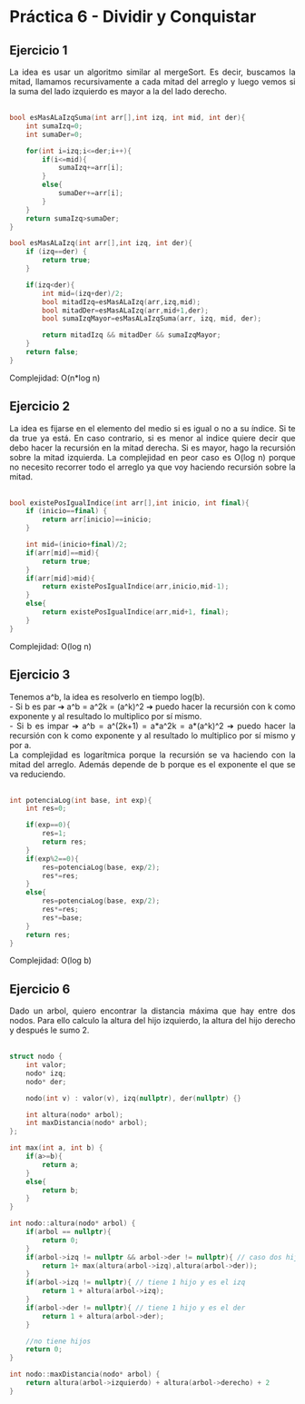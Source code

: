 # Práctica 6 - Dividir y Conquistar

## Ejercicio 1

<div style="text-align: justify">
La idea es usar un algoritmo similar al mergeSort. Es decir, buscamos la mitad, llamamos recursivamente a cada mitad del arreglo y luego vemos si la suma del lado izquierdo es mayor a la del lado derecho.
</div>
<br>


```cpp
bool esMasALaIzqSuma(int arr[],int izq, int mid, int der){
    int sumaIzq=0;
    int sumaDer=0;

    for(int i=izq;i<=der;i++){
        if(i<=mid){
            sumaIzq+=arr[i];
        }
        else{
            sumaDer+=arr[i];
        }
    }
    return sumaIzq>sumaDer;
}

bool esMasALaIzq(int arr[],int izq, int der){
    if (izq==der) {
        return true;
    }

    if(izq<der){
        int mid=(izq+der)/2;
        bool mitadIzq=esMasALaIzq(arr,izq,mid);
        bool mitadDer=esMasALaIzq(arr,mid+1,der);
        bool sumaIzqMayor=esMasALaIzqSuma(arr, izq, mid, der);

        return mitadIzq && mitadDer && sumaIzqMayor;
    }
    return false;
}
```
Complejidad: O(n*log n)

## Ejercicio 2
<div style="text-align: justify">
La idea es fijarse en el elemento del medio si es igual o no a su índice. Si te da true ya está. En caso contrario, si es menor al indice quiere decir que debo hacer la recursión en la mitad derecha. Si es mayor, hago la recursión sobre la mitad izquierda. La complejidad en peor caso es O(log n) porque no necesito recorrer todo el arreglo ya que voy haciendo recursión sobre la mitad.
</div>
<br>

```cpp
bool existePosIgualIndice(int arr[],int inicio, int final){
    if (inicio==final) {
        return arr[inicio]==inicio;
    }

    int mid=(inicio+final)/2;
    if(arr[mid]==mid){
        return true;
    }
    if(arr[mid]>mid){
        return existePosIgualIndice(arr,inicio,mid-1);
    }
    else{
        return existePosIgualIndice(arr,mid+1, final);
    }
}
```
Complejidad: O(log n)

## Ejercicio 3
<div style="text-align: justify">
  Tenemos a^b, la idea es resolverlo en tiempo log(b).<br>
    - Si b es par ➔ a^b = a^2k = (a^k)^2 ➔ puedo hacer la recursión con k como exponente y al resultado lo multiplico por sí mismo.<br>
    - Si b es impar ➔ a^b = a^(2k+1) = a*a^2k = a*(a^k)^2 ➔ puedo hacer la recursión con k como exponente y al resultado lo multiplico por sí mismo y por a.<br>
  La complejidad es logarítmica porque la recursión se va haciendo con la mitad del arreglo. Además depende de b porque es el exponente el que se va reduciendo.
</div>
<br>


```cpp
int potenciaLog(int base, int exp){
    int res=0;

    if(exp==0){
        res=1;
        return res;
    }
    if(exp%2==0){
        res=potenciaLog(base, exp/2);
        res*=res;
    }
    else{
        res=potenciaLog(base, exp/2);
        res*=res;
        res*=base;
    }
    return res;
}
```
Complejidad: O(log b)

## Ejercicio 6
<div style="text-align: justify">
Dado un arbol, quiero encontrar la distancia máxima que hay entre dos nodos. Para ello calculo la altura del hijo izquierdo, la altura del hijo derecho y después le sumo 2. 
</div>
<br>


```cpp
struct nodo {
    int valor;
    nodo* izq;
    nodo* der;

    nodo(int v) : valor(v), izq(nullptr), der(nullptr) {}

    int altura(nodo* arbol);
    int maxDistancia(nodo* arbol);
};

int max(int a, int b) {
    if(a>=b){
        return a;
    }
    else{
        return b;
    }
}

int nodo::altura(nodo* arbol) {
    if(arbol == nullptr){
        return 0;
    }
    if(arbol->izq != nullptr && arbol->der != nullptr){ // caso dos hijos
        return 1+ max(altura(arbol->izq),altura(arbol->der));
    }
    if(arbol->izq != nullptr){ // tiene 1 hijo y es el izq
        return 1 + altura(arbol->izq);
    }
    if(arbol->der != nullptr){ // tiene 1 hijo y es el der
        return 1 + altura(arbol->der);
    }

    //no tiene hijos
    return 0;
}

int nodo::maxDistancia(nodo* arbol) {
    return altura(arbol->izquierdo) + altura(arbol->derecho) + 2
}


```
